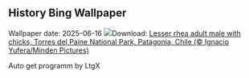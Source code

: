 ## History Bing Wallpaper
Wallpaper date: 2025-06-16
![](https://www.bing.com/th?id=OHR.RheaDad_EN-US1643943847_UHD.jpg&w=1000)Download: [Lesser rhea adult male with chicks, Torres del Paine National Park, Patagonia, Chile (© Ignacio Yufera/Minden Pictures)](https://www.bing.com/th?id=OHR.RheaDad_EN-US1643943847_UHD.jpg)

Auto get programm by LtgX
